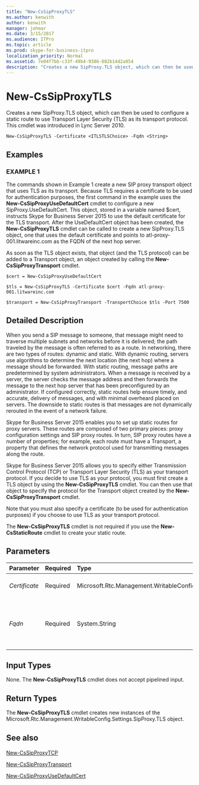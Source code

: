 ```yaml
---
title: "New-CsSipProxyTLS"
ms.author: kenwith
author: kenwith
manager: johmar
ms.date: 3/15/2017
ms.audience: ITPro
ms.topic: article
ms.prod: skype-for-business-itpro
localization_priority: Normal
ms.assetid: 7e04f7bb-c33f-49b4-9306-082b14d2a854
description: "Creates a new SipProxy.TLS object, which can then be used to configure a static route to use Transport Layer Security (TLS) as its transport protocol. This cmdlet was introduced in Lync Server 2010."
---
```


# New-CsSipProxyTLS
 
Creates a new SipProxy.TLS object, which can then be used to configure a static route to use Transport Layer Security (TLS) as its transport protocol. This cmdlet was introduced in Lync Server 2010.
  
```
New-CsSipProxyTLS -Certificate <ITLSTLSChoice> -Fqdn <String>

```

## Examples

### EXAMPLE 1

The commands shown in Example 1 create a new SIP proxy transport object that uses TLS as its transport. Because TLS requires a certificate to be used for authentication purposes, the first command in the example uses the **New-CsSipProxyUseDefaultCert** cmdlet to configure a new SipProxy.UseDefaultCert. This object, stored in a variable named $cert, instructs Skype for Business Server 2015 to use the default certificate for the TLS transport. After the UseDefaultCert object has been created, the **New-CsSipProxyTLS** cmdlet can be called to create a new SipProxy.TLS object, one that uses the default certificate and points to atl-proxy-001.litwareinc.com as the FQDN of the next hop server.
  
As soon as the TLS object exists, that object (and the TLS protocol) can be added to a Transport object, an object created by calling the **New-CsSipProxyTransport** cmdlet.
  
```
$cert = New-CsSipProxyUseDefaultCert

$tls = New-CsSipProxyTLS -Certificate $cert -Fqdn atl-proxy-001.litwareinc.com

$transport = New-CsSipProxyTransport -TransportChoice $tls -Port 7500

```

## Detailed Description

When you send a SIP message to someone, that message might need to traverse multiple subnets and networks before it is delivered; the path traveled by the message is often referred to as a route. In networking, there are two types of routes: dynamic and static. With dynamic routing, servers use algorithms to determine the next location (the next hop) where a message should be forwarded. With static routing, message paths are predetermined by system administrators. When a message is received by a server, the server checks the message address and then forwards the message to the next hop server that has been preconfigured by an administrator. If configured correctly, static routes help ensure timely, and accurate, delivery of messages, and with minimal overheard placed on servers. The downside to static routes is that messages are not dynamically rerouted in the event of a network failure.
  
Skype for Business Server 2015 enables you to set up static routes for proxy servers. These routes are composed of two primary pieces: proxy configuration settings and SIP proxy routes. In turn, SIP proxy routes have a number of properties; for example, each route must have a Transport, a property that defines the network protocol used for transmitting messages along the route. 
  
Skype for Business Server 2015 allows you to specify either Transmission Control Protocol (TCP) or Transport Layer Security (TLS) as your transport protocol. If you decide to use TLS as your protocol, you must first create a TLS object by using the **New-CsSipProxyTLS** cmdlet. You can then use that object to specify the protocol for the Transport object created by the **New-CsSipProxyTransport** cmdlet.
  
Note that you must also specify a certificate (to be used for authentication purposes) if you choose to use TLS as your transport protocol.
  
The **New-CsSipProxyTLS** cmdlet is not required if you use the **New-CsStaticRoute** cmdlet to create your static route.
  
## Parameters

|**Parameter**|**Required**|**Type**|**Description**|
|:-----|:-----|:-----|:-----|
| _Certificate_ <br/> |Required  <br/> |Microsoft.Rtc.Management.WritableConfig.Settings.SipProxy.ITLSTLSChoice  <br/> |Certificate to be used for TLS authentication.  <br/> |
| _Fqdn_ <br/> |Required  <br/> |System.String  <br/> |Fully qualified domain name (FQDN) of the next hop server. For example:  <br/>  `-Fqdn atl-proxy-001.litwareinc.com` <br/> |
   
## Input Types

None. The **New-CsSipProxyTLS** cmdlet does not accept pipelined input.
  
## Return Types

The **New-CsSipProxyTLS** cmdlet creates new instances of the Microsoft.Rtc.Management.WritableConfig.Settings.SipProxy.TLS object.
  
## See also

#### 

[New-CsSipProxyTCP](new-cssipproxytcp.md)
  
[New-CsSipProxyTransport](new-cssipproxytransport.md)
  
[New-CsSipProxyUseDefaultCert](new-cssipproxyusedefaultcert.md)

